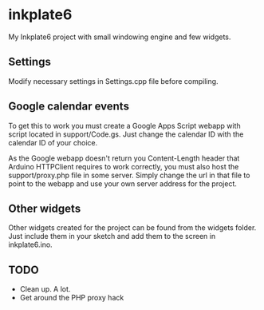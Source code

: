 # inkplate6

My Inkplate6 project with small windowing engine and few
widgets. 

## Settings

Modify necessary settings in Settings.cpp file before compiling.

## Google calendar events

To get this to work you must create a Google Apps Script webapp with 
script located in support/Code.gs. Just change the calendar ID with 
the calendar ID of your choice. 

As the Google webapp doesn't return you Content-Length header that 
Arduino HTTPClient requires to work correctly, you must also host 
the support/proxy.php file in some server. Simply change the url in
that file to point to the webapp and use your own server address
for the project. 

## Other widgets

Other widgets created for the project can be found from the widgets
folder. Just include them in your sketch and add them to the screen
in inkplate6.ino. 

## TODO

* Clean up. A lot.
* Get around the PHP proxy hack